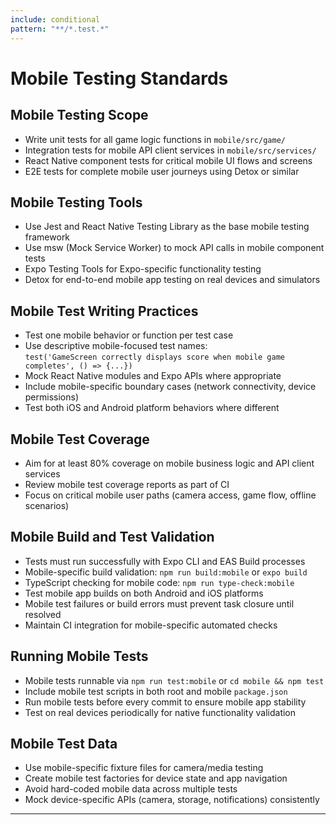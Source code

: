 ```yaml
---
include: conditional
pattern: "**/*.test.*"
---
```


# Mobile Testing Standards

## Mobile Testing Scope
- Write unit tests for all game logic functions in `mobile/src/game/`
- Integration tests for mobile API client services in `mobile/src/services/`
- React Native component tests for critical mobile UI flows and screens
- E2E tests for complete mobile user journeys using Detox or similar

## Mobile Testing Tools
- Use Jest and React Native Testing Library as the base mobile testing framework
- Use msw (Mock Service Worker) to mock API calls in mobile component tests
- Expo Testing Tools for Expo-specific functionality testing
- Detox for end-to-end mobile app testing on real devices and simulators

## Mobile Test Writing Practices
- Test one mobile behavior or function per test case
- Use descriptive mobile-focused test names:  
  `test('GameScreen correctly displays score when mobile game completes', () => {...})`
- Mock React Native modules and Expo APIs where appropriate
- Include mobile-specific boundary cases (network connectivity, device permissions)
- Test both iOS and Android platform behaviors where different

## Mobile Test Coverage
- Aim for at least 80% coverage on mobile business logic and API client services
- Review mobile test coverage reports as part of CI
- Focus on critical mobile user paths (camera access, game flow, offline scenarios)

## Mobile Build and Test Validation
- Tests must run successfully with Expo CLI and EAS Build processes
- Mobile-specific build validation: `npm run build:mobile` or `expo build`
- TypeScript checking for mobile code: `npm run type-check:mobile`
- Test mobile app builds on both Android and iOS platforms
- Mobile test failures or build errors must prevent task closure until resolved
- Maintain CI integration for mobile-specific automated checks

## Running Mobile Tests
- Mobile tests runnable via `npm run test:mobile` or `cd mobile && npm test`
- Include mobile test scripts in both root and mobile `package.json`
- Run mobile tests before every commit to ensure mobile app stability
- Test on real devices periodically for native functionality validation

## Mobile Test Data
- Use mobile-specific fixture files for camera/media testing
- Create mobile test factories for device state and app navigation
- Avoid hard-coded mobile data across multiple tests
- Mock device-specific APIs (camera, storage, notifications) consistently

---


